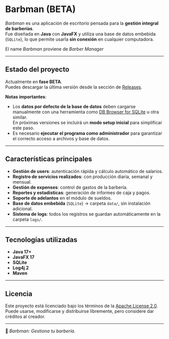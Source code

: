 # Barbman (BETA)

*Barbman* es una aplicación de escritorio pensada para la **gestión integral de barberías**.  
Fue diseñada en **Java** con **JavaFX** y utiliza una base de datos embebida (`SQLite`), lo que permite usarla **sin conexión** en cualquier computadora.  

El name *Barbman* proviene de *Barber Manager*

---

## Estado del proyecto
Actualmente en **fase BETA**.  
Puedes descargar la última versión desde la sección de [Releases](../../releases).

**Notas importantes**:  
- Los **datos por defecto de la base de datos** deben cargarse manualmente con una herramienta como [DB Browser for SQLite](https://sqlitebrowser.org/) u otra similar.  
  En próximas versiones se incluirá un **modo setup inicial** para simplificar este paso.  
- Es necesario **ejecutar el programa como administrador** para garantizar el correcto acceso a archivos y base de datos.  

---

## Características principales

- **Gestión de users**: autenticación rápida y cálculo automático de salarios.  
- **Registro de servicios realizados**: con producción diaria, semanal y mensual.  
- **Gestión de expenses**: control de gastos de la barbería.  
- **Reportes y estadísticas**: generación de informes de caja y pagos.  
- **Soporte de adelantos** en el módulo de sueldos.  
- **Base de datos embebida** (`SQLite`) → carpeta `data/`, sin instalación adicional.  
- **Sistema de logs**: todos los registros se guardan automáticamente en la carpeta `logs/`.  

---

## Tecnologías utilizadas

- **Java 17+**
- **JavaFX 17**
- **SQLite**
- **Log4j 2**
- **Maven**

---

## Licencia

Este proyecto está licenciado bajo los términos de la [Apache License 2.0](./LICENSE).  
Puede usarse, modificarse y distribuirse libremente, pero considere dar créditos al creador.

---

💈 *Barbman: Gestiona tu barbería.*
